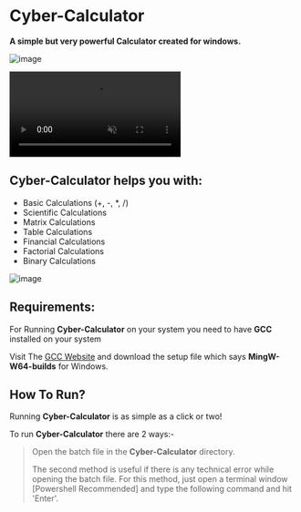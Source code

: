 # Cyber-Calculator  

**A simple but very powerful Calculator created for windows.**

<!-- ![image](https://user-images.githubusercontent.com/80830020/126226521-663d837a-5e7c-40eb-86d4-19708266250a.png) -->
![image](https://user-images.githubusercontent.com/80830020/126306613-d980fc83-04b4-43af-b8cf-0f40d43b7eea.png)

<video autoplay loop muted>
  <source src="https://user-images.githubusercontent.com/80830020/126308102-3e1dfc53-9ead-423c-be82-9fbd3955796a.mp4" type="video/mp4">
</video>



## Cyber-Calculator helps you with:

* Basic Calculations (+, -, *, /)  
* Scientific Calculations  
* Matrix Calculations  
* Table Calculations  
* Financial Calculations  
* Factorial Calculations  
* Binary Calculations

<!-- ![image](https://user-images.githubusercontent.com/80830020/126229440-d38723d4-b25b-4fed-a2ff-178bdd925d84.png) -->
![image](https://user-images.githubusercontent.com/80830020/126306733-c9893971-7873-4941-b09a-b4813fb647d2.png)


<!-- ![image](https://user-images.githubusercontent.com/80830020/126229154-1a31732b-b2ee-4f0f-bbec-bb91e184c77b.png) -->

<!-- ![image](https://user-images.githubusercontent.com/80830020/126228635-8c7695f2-0468-40cf-8666-60e6357c96bc.png) -->

## Requirements:

For Running **Cyber-Calculator** on your system you need to have **GCC** installed on your system

Visit The [GCC Website](http://mingw-w64.org/doku.php/download) and download the setup file which says **MingW-W64-builds** for Windows.  

## How To Run?

Running **Cyber-Calculator** is as simple as a click or two!

To run **Cyber-Calculator** there are 2 ways:-
> Open the batch file in the **Cyber-Calculator** directory.
>
> The second method is useful if there is any technical error while opening the batch file.
For this method, just open a terminal window [Powershell Recommended] and type the following command and hit 'Enter'.










<!-- http://mingw-w64.org/doku.php/download -->
